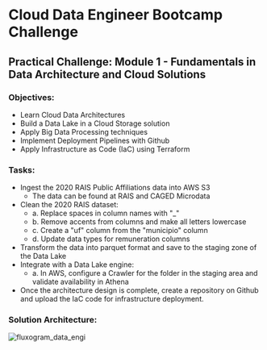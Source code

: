 # Cloud Data Engineer Bootcamp Challenge
## Practical Challenge: Module 1 - Fundamentals in Data Architecture and Cloud Solutions
### Objectives:
- Learn Cloud Data Architectures
- Build a Data Lake in a Cloud Storage solution
- Apply Big Data Processing techniques
- Implement Deployment Pipelines with Github 
- Apply Infrastructure as Code (IaC) using Terraform 
### Tasks:
- Ingest the 2020 RAIS Public Affiliations data into AWS S3
  * The data can be found at RAIS and CAGED Microdata
- Clean the 2020 RAIS dataset:
  * a. Replace spaces in column names with "_"
  * b. Remove accents from columns and make all letters lowercase
  * c. Create a "uf" column from the "municipio" column 
  * d. Update data types for remuneration columns
- Transform the data into parquet format and save to the staging zone of the Data Lake
- Integrate with a Data Lake engine:
  * a. In AWS, configure a Crawler for the folder in the staging area and validate availability in Athena
- Once the architecture design is complete, create a repository on Github and upload the IaC code for infrastructure deployment.

### Solution Architecture:

![fluxogram_data_engi](https://user-images.githubusercontent.com/43285106/216736575-004e1be4-4fbc-44cc-ac75-61319839f5b9.png)
